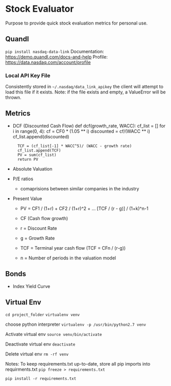 # Stock Evaluator

Purpose to provide quick stock evaluation metrics for personal use. 


## Quandl 
`pip install nasdaq-data-link`
Documentation: https://demo.quandl.com/docs-and-help
Profile: https://data.nasdaq.com/account/profile

### Local API Key File 
Consistently stored in `~/.nasdaq/data_link_apikey` the client will attempt to load this file if it exists. Note: if the file exists and empty, a ValueError will be thrown.


## Metrics
- DCF (Discounted Cash Flow)
        def dcf(growth_rate, WACC):
        cf_list = []
        for i in range(0, 4):
            cf = CF0 * (1.05 ** i)
            discounted = cf/(WACC ** i)
            cf_list.append(discounted)
    
        TCF = (cf_list[-1] * WACC^5)/ (WACC - growth rate)
        cf_list.append(TCF)
        PV = sum(cf_list)
        return PV
- Absolute Valuation
- P/E ratios
    - comaprisions between similar companies in the industry 
- Present Value 
    - PV = CF1 / (1+r)  +  CF2 / (1+r)^2  +  … [TCF / (r - g)] / (1+k)^n-1
    
    - CF (Cash flow growth)
    - r = Discount Rate
    - g = Growth Rate 
    - TCF = Terminal year cash flow (TCF = CFn / (r-g))
    - n = Number of periods in the valuation model


## Bonds 
- Index Yield Curve


## Virtual Env

`cd project_folder`
`virtualenv venv`


choose python interpreter 
`virtualenv -p /usr/bin/python2.7 venv`

Activate virtual env 
`source venv/bin/activate`

Deactivate virtual env
`deactivate`

Delete virtual env
`rm -rf venv`

Notes: 
To keep requirements.txt up-to-date, store all pip imports into requirments.txt
`pip freeze > requirements.txt`

`pip install -r requirements.txt`